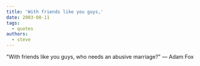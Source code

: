 ```yaml
---
title: 'With friends like you guys,'
date: 2003-08-11
tags:
  - quotes
authors:
  - steve
---
```


"With friends like you guys, who needs an abusive marriage?"
— Adam Fox
